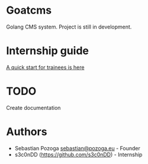 # Goatcms
Golang CMS system. Project is still in development.

# Internship guide
[A quick start for trainees is here](docs/intership_guide.md)

# TODO
Create documentation

# Authors
* Sebastian Pozoga <sebastian@pozoga.eu> - Founder
* s3c0nDD (https://github.com/s3c0nDD) - Internship
